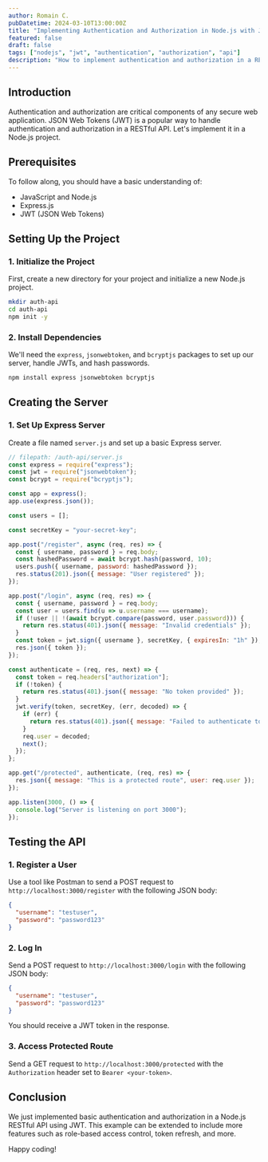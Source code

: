 ```yaml
---
author: Romain C.
pubDatetime: 2024-03-10T13:00:00Z
title: "Implementing Authentication and Authorization in Node.js with JWT"
featured: false
draft: false
tags: ["nodejs", "jwt", "authentication", "authorization", "api"]
description: "How to implement authentication and authorization in a RESTful API using JWT"
---
```


## Introduction

Authentication and authorization are critical components of any secure web application. JSON Web Tokens (JWT) is a popular way to handle authentication and authorization in a RESTful API. Let's implement it in a Node.js project.

## Prerequisites

To follow along, you should have a basic understanding of:

- JavaScript and Node.js
- Express.js
- JWT (JSON Web Tokens)

## Setting Up the Project

### 1. Initialize the Project

First, create a new directory for your project and initialize a new Node.js project.

```sh
mkdir auth-api
cd auth-api
npm init -y
```

### 2. Install Dependencies

We'll need the `express`, `jsonwebtoken`, and `bcryptjs` packages to set up our server, handle JWTs, and hash passwords.

```sh
npm install express jsonwebtoken bcryptjs
```

## Creating the Server

### 1. Set Up Express Server

Create a file named `server.js` and set up a basic Express server.

```javascript
// filepath: /auth-api/server.js
const express = require("express");
const jwt = require("jsonwebtoken");
const bcrypt = require("bcryptjs");

const app = express();
app.use(express.json());

const users = [];

const secretKey = "your-secret-key";

app.post("/register", async (req, res) => {
  const { username, password } = req.body;
  const hashedPassword = await bcrypt.hash(password, 10);
  users.push({ username, password: hashedPassword });
  res.status(201).json({ message: "User registered" });
});

app.post("/login", async (req, res) => {
  const { username, password } = req.body;
  const user = users.find(u => u.username === username);
  if (!user || !(await bcrypt.compare(password, user.password))) {
    return res.status(401).json({ message: "Invalid credentials" });
  }
  const token = jwt.sign({ username }, secretKey, { expiresIn: "1h" });
  res.json({ token });
});

const authenticate = (req, res, next) => {
  const token = req.headers["authorization"];
  if (!token) {
    return res.status(401).json({ message: "No token provided" });
  }
  jwt.verify(token, secretKey, (err, decoded) => {
    if (err) {
      return res.status(401).json({ message: "Failed to authenticate token" });
    }
    req.user = decoded;
    next();
  });
};

app.get("/protected", authenticate, (req, res) => {
  res.json({ message: "This is a protected route", user: req.user });
});

app.listen(3000, () => {
  console.log("Server is listening on port 3000");
});
```

## Testing the API

### 1. Register a User

Use a tool like Postman to send a POST request to `http://localhost:3000/register` with the following JSON body:

```json
{
  "username": "testuser",
  "password": "password123"
}
```

### 2. Log In

Send a POST request to `http://localhost:3000/login` with the following JSON body:

```json
{
  "username": "testuser",
  "password": "password123"
}
```

You should receive a JWT token in the response.

### 3. Access Protected Route

Send a GET request to `http://localhost:3000/protected` with the `Authorization` header set to `Bearer <your-token>`.

## Conclusion

We just implemented basic authentication and authorization in a Node.js RESTful API using JWT. This example can be extended to include more features such as role-based access control, token refresh, and more.

Happy coding!
